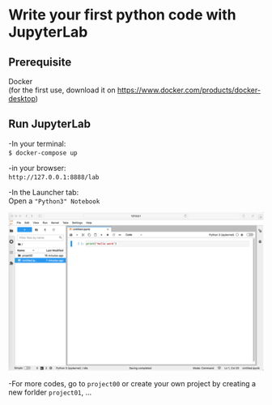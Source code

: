 
# Write your first python code with JupyterLab

## Prerequisite  
Docker  
(for the first use, download it on  https://www.docker.com/products/docker-desktop)

## Run JupyterLab
-In your terminal:  
`$ docker-compose up`

-in your browser:  
`http://127.0.0.1:8888/lab`

-In the Launcher tab:  
Open a `"Python3" Notebook`

![](README-img1.png)

-For more codes, go to `project00` or create your own project by creating a new forlder `project01`, ...